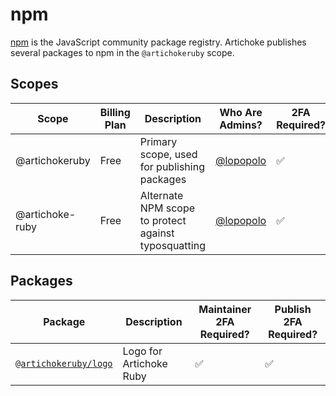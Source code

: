 # npm

[npm] is the JavaScript community package registry. Artichoke publishes several
packages to npm in the `@artichokeruby` scope.

[npm]: https://www.npmjs.com/

## Scopes

| Scope           | Billing Plan | Description                                          | Who Are Admins? | 2FA Required? |
| --------------- | ------------ | ---------------------------------------------------- | --------------- | ------------- |
| @artichokeruby  | Free         | Primary scope, used for publishing packages          | [@lopopolo]     | ✅            |
| @artichoke-ruby | Free         | Alternate NPM scope to protect against typosquatting | [@lopopolo]     | ✅            |

[@lopopolo]: https://www.npmjs.com/~lopopolo

## Packages

| Package                 | Description             | Maintainer 2FA Required? | Publish 2FA Required? |
| ----------------------- | ----------------------- | ------------------------ | --------------------- |
| [`@artichokeruby/logo`] | Logo for Artichoke Ruby | ✅                       | ✅                    |

[`@artichokeruby/logo`]: https://www.npmjs.com/package/@artichokeruby/logo
